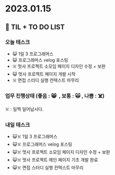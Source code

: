 # 2023.01.15

## 📓 TIL + TO DO LIST

### 오늘 테스크

- 😺 1일 3 프로그래머스
- 😺 프로그래머스 velog 포스팅
- ☠️ 멋사 프로젝트 소모임 페이지 디자인 수정 + 보완
- 😺 멋사 프로젝트 페이지 개발 시작
- ☠️ 면접 스터디 실행 컨텍스트 마무리

### 업무 진행상태 (좋음 : 😸  , 보통 : 🙀 , 나쁨 : ☠️)

☠️ : 일찍 일어납시다.

### 내일 테스크

- 😺☠️ 1일 3 프로그래머스
- 😺☠️ 프로그래머스 velog 포스팅
- 😺☠️ 멋사 프로젝트 소모임 페이지 디자인 수정 + 보완
- 😺☠️ 멋사 프로젝트 메인 페이지 기초 개발 완료
- 😺☠️ 면접 스터디 실행 컨텍스트 마무리
